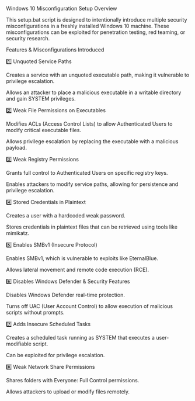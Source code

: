Windows 10 Misconfiguration Setup
Overview

This setup.bat script is designed to intentionally introduce multiple security misconfigurations in a freshly installed Windows 10 machine. These misconfigurations can be exploited for penetration testing, red teaming, or security research.

Features & Misconfigurations Introduced

1️⃣ Unquoted Service Paths

Creates a service with an unquoted executable path, making it vulnerable to privilege escalation.

Allows an attacker to place a malicious executable in a writable directory and gain SYSTEM privileges.

2️⃣ Weak File Permissions on Executables

Modifies ACLs (Access Control Lists) to allow Authenticated Users to modify critical executable files.

Allows privilege escalation by replacing the executable with a malicious payload.

3️⃣ Weak Registry Permissions

Grants full control to Authenticated Users on specific registry keys.

Enables attackers to modify service paths, allowing for persistence and privilege escalation.

4️⃣ Stored Credentials in Plaintext

Creates a user with a hardcoded weak password.

Stores credentials in plaintext files that can be retrieved using tools like mimikatz.

5️⃣ Enables SMBv1 (Insecure Protocol)

Enables SMBv1, which is vulnerable to exploits like EternalBlue.

Allows lateral movement and remote code execution (RCE).

6️⃣ Disables Windows Defender & Security Features

Disables Windows Defender real-time protection.

Turns off UAC (User Account Control) to allow execution of malicious scripts without prompts.

7️⃣ Adds Insecure Scheduled Tasks

Creates a scheduled task running as SYSTEM that executes a user-modifiable script.

Can be exploited for privilege escalation.

8️⃣ Weak Network Share Permissions

Shares folders with Everyone: Full Control permissions.

Allows attackers to upload or modify files remotely.
